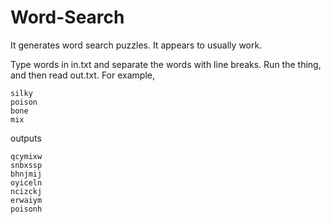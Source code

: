 # Word-Search
It generates word search puzzles. It appears to usually work.

Type words in in.txt and separate the words with line breaks. Run the thing, and then read out.txt. For example, 

    silky
	poison
	bone
	mix

outputs 

    qcymixw
    snbxssp
    bhnjmij
    oyiceln
    ncizckj
    erwaiym
    poisonh